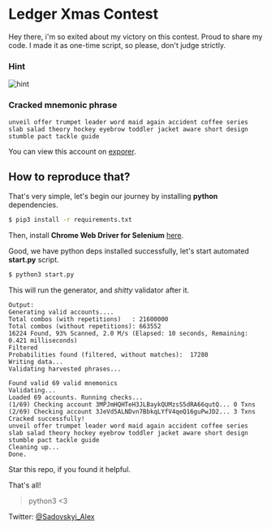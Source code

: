# Ledger Xmas Contest
Hey there, i'm so exited about my victory on this contest. Proud to share my code. I made it as one-time script, so please, don't judge strictly.

### Hint
![hint](https://www.ledger.com/wp-content/uploads/2019/12/recoveryBlog.png)


### Cracked mnemonic phrase
```
unveil offer trumpet leader word maid again accident coffee series slab salad theory hockey eyebrow toddler jacket aware short design stumble pact tackle guide
```

You can view this account on [exporer](https://www.blockchain.com/btc/address/3JeVd5ALNDvn7BbkqLYfV4qeQ16guPwJD2).

## How to reproduce that?
That's very simple, let's begin our journey by installing **python** dependencies.
```sh
$ pip3 install -r requirements.txt
```
Then, install **Chrome Web Driver for Selenium** [here](https://pypi.org/project/selenium/).

Good, we have python deps installed successfully, let's start automated **start.py** script.
```sh
$ python3 start.py
```

This will run the generator, and *shitty* validator after it.
```
Output:
Generating valid accounts....
Total combos (with repetitions)   : 21600000
Total combos (without repetitions): 663552
16224 Found, 93% Scanned, 2.0 M/s (Elapsed: 10 seconds, Remaining: 0.421 milliseconds)
Filtered
Probabilities found (filtered, without matches):  17280
Writing data...
Validating harvested phrases...

Found valid 69 valid mnemonics
Validating...
Loaded 69 accounts. Running checks...
(1/69) Checking account 3MPJmHQHTeH3JLBaykQUMzsS5dRA66qutQ... 0 Txns
(2/69) Checking account 3JeVd5ALNDvn7BbkqLYfV4qeQ16guPwJD2... 3 Txns
Cracked successfully!
unveil offer trumpet leader word maid again accident coffee series slab salad theory hockey eyebrow toddler jacket aware short design stumble pact tackle guide
Cleaning up...
Done.
```

Star this repo, if you found it helpful.

That's all!

> python3 <3

Twitter: [@Sadovskyi_Alex](https://twitter.com/Sadovskyi_Alex)

